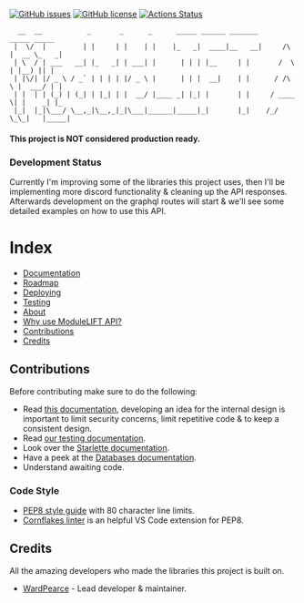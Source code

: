 [![GitHub issues](https://img.shields.io/github/issues/ModuleLIFT/API)](https://github.com/ModuleLIFT/API/issues)
[![GitHub license](https://img.shields.io/github/license/ModuleLIFT/API)](https://github.com/ModuleLIFT/API/blob/master/LICENSE)
[![Actions Status](https://github.com/ModuleLIFT/API/workflows/Python%20application/badge.svg)](https://github.com/ModuleLIFT/API/actions)

```
  __  __           _       _      _      _____ ______ _______            _____ _____ 
 |  \/  |         | |     | |    | |    |_   _|  ____|__   __|     /\   |  __ \_   _|
 | \  / | ___   __| |_   _| | ___| |      | | | |__     | |       /  \  | |__) || |  
 | |\/| |/ _ \ / _` | | | | |/ _ \ |      | | |  __|    | |      / /\ \ |  ___/ | |  
 | |  | | (_) | (_| | |_| | |  __/ |____ _| |_| |       | |     / ____ \| |    _| |_ 
 |_|  |_|\___/ \__,_|\__,_|_|\___|______|_____|_|       |_|    /_/    \_\_|   |_____|
```
#### This project is NOT considered production ready.

### Development Status
Currently I'm improving some of the libraries this project uses, then I'll be implementing more discord functionality & cleaning up the API responses. Afterwards development on the graphql routes will start & we'll see some detailed examples on how to use this API.

# Index
- [Documentation](/docs)
- [Roadmap](/ROADMAP.md)
- [Deploying](/deploying.md)
- [Testing](/tests)
- [About](#about)
- [Why use ModuleLIFT API?](#why-use-modulelift-api)
- [Contributions](#contributions)
- [Credits](#credits)

## Contributions
Before contributing make sure to do the following:
- Read [this documentation](/docs/modules.md), developing an idea for the internal design is important to limit security concerns, limit repetitive code & to keep a consistent design.
- Read [our testing documentation](/tests).
- Look over the [Starlette documentation](https://www.starlette.io/).
- Have a peek at the [Databases documentation](https://github.com/encode/databases).
- Understand awaiting code.

### Code Style
- [PEP8 style guide](https://www.python.org/dev/peps/pep-0008/) with 80 character line limits.
- [Cornflakes linter](https://marketplace.visualstudio.com/items?itemName=kevinglasson.cornflakes-linter) is an helpful VS Code extension for PEP8.

## Credits
All the amazing developers who made the libraries this project is built on.
- [WardPearce](https://github.com/WardPearce) - Lead developer & maintainer.
